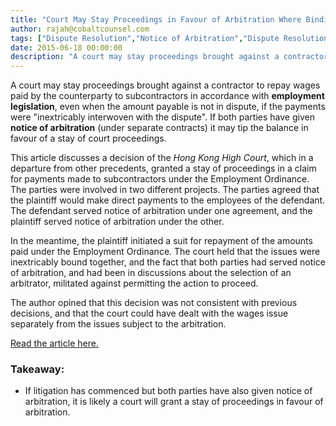 ```yaml
---
title: "Court May Stay Proceedings in Favour of Arbitration Where Binding Arbitration Clause Covers Dispute and Parties Have Given Notice of Arbitration"
author: rajah@cobaltcounsel.com
tags: ["Dispute Resolution","Notice of Arbitration","Dispute Resolution","Rajah"]
date: 2015-06-18 00:00:00
description: "A court may stay proceedings brought against a contractor to repay wages paid by the counterparty to subcontractors in accordance with employment legislation, even when the amount payable is not in dispute, if the payments were inextricably interwoven with the dispute."
---
```




A court may stay proceedings brought against a contractor to repay wages paid by the counterparty to subcontractors in accordance with **employment legislation**, even when the amount payable is not in dispute, if the payments were "inextricably interwoven with the dispute". If both parties have given **notice of arbitration** (under separate contracts) it may tip the balance in favour of a stay of court proceedings.

This article discusses a decision of the *Hong Kong High Court*, which in a departure from other precedents, granted a stay of proceedings in a claim for payments made to subcontractors under the Employment Ordinance. The parties were involved in two different projects. The parties agreed that the plaintiff would make direct payments to the employees of the defendant. The defendant served notice of arbitration under one agreement, and the plaintiff served notice of arbitration under the other. 

In the meantime, the plaintiff initiated a suit for repayment of the amounts paid under the Employment Ordinance. The court held that the issues were inextricably bound together, and the fact that both parties had served notice of arbitration, and had been in discussions about the selection of an arbitrator, militated against permitting the action to proceed.

The author opined that this decision was not consistent with previous decisions, and that the court could have dealt with the wages issue separately from the issues subject to the arbitration.

[Read the article here.](http://www.lexology.com/library/detail.aspx?g=f30d9791-c8b8-42ed-878b-5039e8ba69d5)

### Takeaway:
- If litigation has commenced but both parties have also given notice of arbitration, it is likely a court will grant a stay of proceedings in favour of arbitration.
